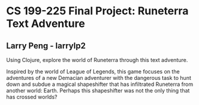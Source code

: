 # CS 199-225 Final Project: Runeterra Text Adventure
## Larry Peng - larrylp2

Using Clojure, explore the world of Runeterra through this text adventure.

Inspired by the world of League of Legends, this game focuses on the adventures of a new Demacian adventurer with the dangerous task to hunt down and subdue a magical shapeshifter that has infiltrated Runeterra from another world: Earth. Perhaps this shapeshifter was not the only thing that has crossed worlds?